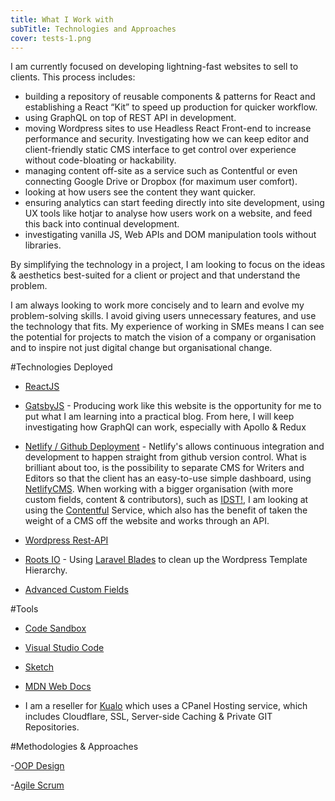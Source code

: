 ```yaml
---
title: What I Work with
subTitle: Technologies and Approaches
cover: tests-1.png
---
```



I am currently focused on developing lightning-fast websites to sell to clients. This process includes:

 * building a repository of reusable components & patterns for React and establishing a React “Kit” to speed up production for quicker workflow.
 * using GraphQL on top of REST API in development.
 * moving Wordpress sites to use Headless React Front-end to increase performance and security. Investigating how we can keep editor and client-friendly static CMS interface to get control over experience without code-bloating or hackability. 
 * managing content off-site as a service such as Contentful or even connecting Google Drive or Dropbox (for maximum user comfort).
 * looking at how users see the content they want quicker.
 * ensuring analytics can start feeding directly into site development, using UX tools like hotjar to analyse how users work on a website, and feed this back into continual development.
 * investigating vanilla JS, Web APIs and DOM manipulation tools without libraries.

By simplifying the technology in a project, I am looking to focus on the ideas & aesthetics best-suited for a client or project and that understand the problem.  

I am always looking to work more concisely and to learn and evolve my problem-solving skills. I avoid giving users unnecessary features, and use the technology that fits. My experience of working in SMEs means I can see the potential for projects to match the vision of a company or organisation and to inspire not just digital change but organisational change.


#Technologies Deployed

* [ReactJS](https://reactjs.org/docs/introducing-jsx.html) 

* [GatsbyJS](https://www.gatsbyjs.org/) - Producing work like this website is the opportunity for me to put what I am learning into a practical blog. From here, I will keep investigating how GraphQl can work, especially with Apollo & Redux 

* [Netlify / Github Deployment](https://www.netlify.com/) - Netlify's allows continuous integration and development to happen straight from github version control. What is brilliant about too, is the possibility to separate CMS for Writers and Editors so that the client has an easy-to-use simple dashboard, using [NetlifyCMS](https://www.netlifycms.org/). When working with a bigger organisation (with more custom fields, content & contributors), such as [IDST!](https://idst.org), I am looking at using the [Contentful](https://www.contentful.com/) Service, which also has the benefit of taken the weight of a CMS off the website and works through an API.

* [Wordpress Rest-API](http://v2.wp-api.org/) 

* [Roots IO](https://roots.io/) - Using [Laravel Blades](https://laravel.com/docs/5.7/blade) to clean up the Wordpress Template Hierarchy.

* [Advanced Custom Fields](https://www.advancedcustomfields.com/)


#Tools

* [Code Sandbox](https://codesandbox.io/)

* [Visual Studio Code](https://code.visualstudio.com/shortcuts/keyboard-shortcuts-macos.pdf)

* [Sketch](https://www.sketchapp.com/)

* [MDN Web Docs](https://developer.mozilla.org/en-US/)

* I am a reseller for [Kualo](https://www.kualo.co.uk/) which uses a CPanel Hosting service, which includes Cloudflare, SSL, Server-side Caching & Private GIT Repositories.


#Methodologies & Approaches

-[OOP Design](https://www.youtube.com/watch?v=SS-9y0H3Si8) 

-[Agile Scrum](https://www.youtube.com/watch?v=9TycLR0TqFA)

